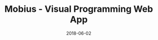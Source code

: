 ---
layout: post
title:  Mobius - Visual Programming Web App
summary: Built with Angular, Mobius offers a visual programming environment in the browser, merging flow-based and textual programming paradigms.  It is an easy-to-use, open source platform, customizable and modular data viewers and function libraries. 
role: Product Management
project-url: https://design-automation.github.io/mobius-cesium
image: mobius_screenshot.jpg
date:   2018-06-02
categories: post
type: project
tags: 
- web-development 
- angular 
- threejs
---
